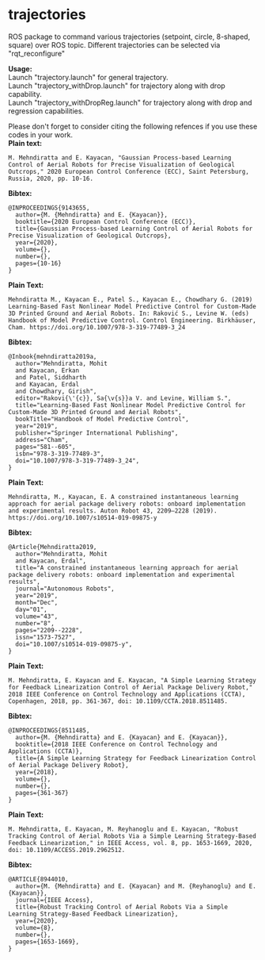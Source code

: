 # trajectories
ROS package to command various trajectories (setpoint, circle, 8-shaped, square) over ROS topic. Different trajectories can be selected via "rqt_reconfigure"

**Usage:**\
Launch "trajectory.launch" for general trajectory.\
Launch "trajectory_withDrop.launch" for trajectory along with drop capability.\
Launch "trajectory_withDropReg.launch" for trajectory along with drop and regression capabilities.

Please don't forget to consider citing the following refences if you use these codes in your work.\
**Plain text:**
```
M. Mehndiratta and E. Kayacan, "Gaussian Process-based Learning Control of Aerial Robots for Precise Visualization of Geological Outcrops," 2020 European Control Conference (ECC), Saint Petersburg, Russia, 2020, pp. 10-16.
```
**Bibtex:**
```
@INPROCEEDINGS{9143655,
  author={M. {Mehndiratta} and E. {Kayacan}},
  booktitle={2020 European Control Conference (ECC)}, 
  title={Gaussian Process-based Learning Control of Aerial Robots for Precise Visualization of Geological Outcrops}, 
  year={2020},
  volume={},
  number={},
  pages={10-16}
}
```

**Plain Text:**
```
Mehndiratta M., Kayacan E., Patel S., Kayacan E., Chowdhary G. (2019) Learning-Based Fast Nonlinear Model Predictive Control for Custom-Made 3D Printed Ground and Aerial Robots. In: Raković S., Levine W. (eds) Handbook of Model Predictive Control. Control Engineering. Birkhäuser, Cham. https://doi.org/10.1007/978-3-319-77489-3_24
```
**Bibtex:**
```
@Inbook{mehndiratta2019a,
  author="Mehndiratta, Mohit
  and Kayacan, Erkan
  and Patel, Siddharth
  and Kayacan, Erdal
  and Chowdhary, Girish",
  editor="Rakovi{\'{c}}, Sa{\v{s}}a V. and Levine, William S.",
  title="Learning-Based Fast Nonlinear Model Predictive Control for Custom-Made 3D Printed Ground and Aerial Robots",
  bookTitle="Handbook of Model Predictive Control",
  year="2019",
  publisher="Springer International Publishing",
  address="Cham",
  pages="581--605",
  isbn="978-3-319-77489-3",
  doi="10.1007/978-3-319-77489-3_24",
}
```

**Plain Text:**
```
Mehndiratta, M., Kayacan, E. A constrained instantaneous learning approach for aerial package delivery robots: onboard implementation and experimental results. Auton Robot 43, 2209–2228 (2019). https://doi.org/10.1007/s10514-019-09875-y
```
**Bibtex:**
```
@Article{Mehndiratta2019,
  author="Mehndiratta, Mohit
  and Kayacan, Erdal",
  title="A constrained instantaneous learning approach for aerial package delivery robots: onboard implementation and experimental results",
  journal="Autonomous Robots",
  year="2019",
  month="Dec",
  day="01",
  volume="43",
  number="8",
  pages="2209--2228",
  issn="1573-7527",
  doi="10.1007/s10514-019-09875-y",
}
```

**Plain Text:**
```
M. Mehndiratta, E. Kayacan and E. Kayacan, "A Simple Learning Strategy for Feedback Linearization Control of Aerial Package Delivery Robot," 2018 IEEE Conference on Control Technology and Applications (CCTA), Copenhagen, 2018, pp. 361-367, doi: 10.1109/CCTA.2018.8511485.
```
**Bibtex:**
```
@INPROCEEDINGS{8511485,
  author={M. {Mehndiratta} and E. {Kayacan} and E. {Kayacan}},
  booktitle={2018 IEEE Conference on Control Technology and Applications (CCTA)}, 
  title={A Simple Learning Strategy for Feedback Linearization Control of Aerial Package Delivery Robot}, 
  year={2018},
  volume={},
  number={},
  pages={361-367}
}
```

**Plain Text:**
```
M. Mehndiratta, E. Kayacan, M. Reyhanoglu and E. Kayacan, "Robust Tracking Control of Aerial Robots Via a Simple Learning Strategy-Based Feedback Linearization," in IEEE Access, vol. 8, pp. 1653-1669, 2020, doi: 10.1109/ACCESS.2019.2962512.
```
**Bibtex:**
```
@ARTICLE{8944010,
  author={M. {Mehndiratta} and E. {Kayacan} and M. {Reyhanoglu} and E. {Kayacan}},
  journal={IEEE Access}, 
  title={Robust Tracking Control of Aerial Robots Via a Simple Learning Strategy-Based Feedback Linearization}, 
  year={2020},
  volume={8},
  number={},
  pages={1653-1669},
}
```
